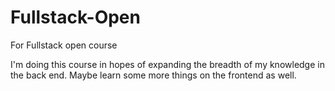 # Fullstack-Open
For Fullstack open course

I'm doing this course in hopes of expanding the breadth of my knowledge in the back end. Maybe learn some more things on the frontend as well.
